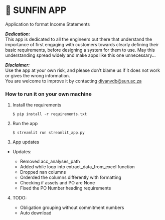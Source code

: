 # 🎈 SUNFIN APP

Application to format Income Statements

**_Dedication:_**  
This app is dedicated to all the engineers out there that understand the importance of first engaging with customers towards clearly defining their basic requirements, 
before designing a system for them to use. May this understanding spread widely and make apps like this one unnecessary...  

**_Disclaimer:_**  
Use the app at your own risk, and please don’t blame us if it does not work or gives the wrong information.  
You are welcome to improve it by contacting divanvdb@sun.ac.za 

### How to run it on your own machine

1. Install the requirements

   ```
   $ pip install -r requirements.txt
   ```

2. Run the app

   ```
   $ streamlit run streamlit_app.py
   ```

3. App updates 
- Updates:

   - Removed acc_analyses_path
   - Added while loop into extract_data_from_excel function
   - Dropped nan columns
   - Orderded the columns differently with formatting
   - Checking if assets and PO are None
   - Fixed the PO Number heading requirements

4. TODO:

   - Obligation grouping without commitment numbers
   - Auto download
